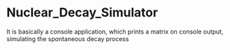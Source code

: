 # Nuclear_Decay_Simulator
It is basically a console application, which prints a matrix on console output, simulating the spontaneous decay process
